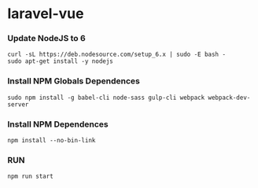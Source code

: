 # laravel-vue

### Update NodeJS to 6
```shell
curl -sL https://deb.nodesource.com/setup_6.x | sudo -E bash -
sudo apt-get install -y nodejs
```

### Install NPM Globals Dependences
```shell
sudo npm install -g babel-cli node-sass gulp-cli webpack webpack-dev-server
```

### Install NPM Dependences
```shell
npm install --no-bin-link
```

### RUN
```shell
npm run start
```